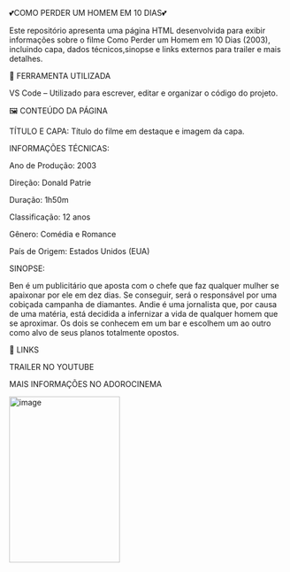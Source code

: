 💕COMO PERDER UM HOMEM EM 10 DIAS💕

Este repositório apresenta uma página HTML desenvolvida para exibir informações sobre
o filme Como Perder um Homem em 10 Dias (2003), incluindo capa, dados técnicos,sinopse e 
links externos para trailer e mais detalhes.

🧩 FERRAMENTA UTILIZADA

VS Code – Utilizado para escrever, editar e organizar o código do projeto.

🖼️ CONTEÚDO DA PÁGINA

TÍTULO E CAPA: Título do filme em destaque e imagem da capa.

INFORMAÇÕES TÉCNICAS:

Ano de Produção: 2003

Direção: Donald Patrie

Duração: 1h50m

Classificação: 12 anos

Gênero: Comédia e Romance

País de Origem: Estados Unidos (EUA)

SINOPSE:

Ben é um publicitário que aposta com o chefe que faz qualquer mulher se apaixonar
por ele em dez dias. Se conseguir, será o responsável por uma cobiçada campanha de
diamantes. Andie é uma jornalista que, por causa de uma matéria, está decidida a
infernizar a vida de qualquer homem que se aproximar. Os dois se conhecem em um
bar e escolhem um ao outro como alvo de seus planos totalmente opostos.

🔗 LINKS

TRAILER NO YOUTUBE

MAIS INFORMAÇÕES NO ADOROCINEMA


<img width="200" height="300" alt="image" src="https://github.com/user-attachments/assets/1203184c-cf4a-4131-bb34-4351b727e168" />
